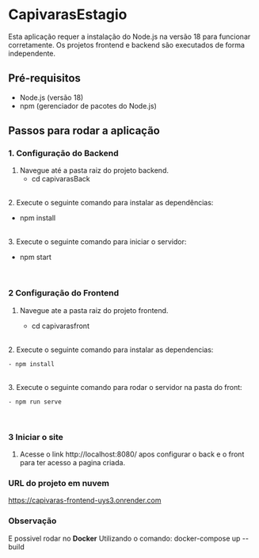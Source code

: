 # CapivarasEstagio

Esta aplicação requer a instalação do Node.js na versão 18 para funcionar corretamente. Os projetos frontend e backend são executados de forma independente.

## Pré-requisitos

- Node.js (versão 18)
- npm (gerenciador de pacotes do Node.js)

## Passos para rodar a aplicação

### 1. Configuração do Backend

1. Navegue até a pasta raiz do projeto backend.
   - cd capivarasBack
<br>
2. Execute o seguinte comando para instalar as dependências:

   - npm install
<br>
3. Execute o seguinte comando para iniciar o servidor:
   
   - npm start
<br>

### 2 Configuração do Frontend

1. Navegue ate a pasta raiz do projeto frontend.
    
    - cd capivarasfront
<br>
2. Execute o seguinte comando para instalar as dependencias:

    - npm install
<br>
3. Execute o seguinte comando para rodar o servidor na pasta do front:

    - npm run serve
<br>

### 3 Iniciar o site

 1. Acesse o link http://localhost:8080/ apos configurar o back e o front para ter acesso a pagina criada.

### URL do projeto em nuvem
https://capivaras-frontend-uys3.onrender.com
### Observação
E possivel rodar no **Docker** Utilizando o comando:
    docker-compose up --build
